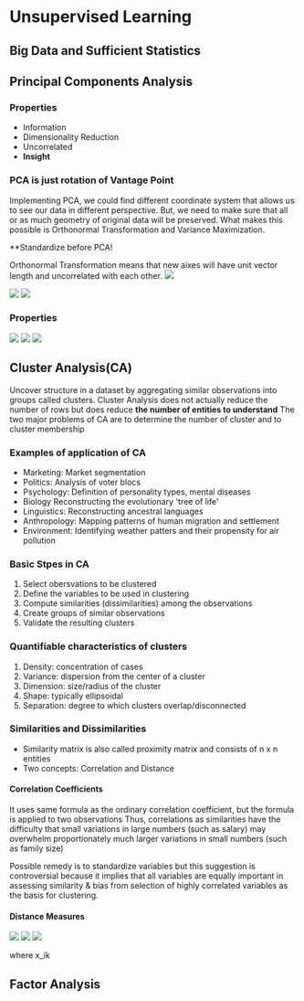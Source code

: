 # Unsupervised Learning

## Big Data and Sufficient Statistics


## Principal Components Analysis

### Properties
 - Information 
 - Dimensionality Reduction
 - Uncorrelated
 - **Insight**

### PCA is just rotation of Vantage Point
Implementing PCA, we could find different coordinate system that allows us to see our data in different perspective. 
But, we need to make sure that all or as much geometry of original data will be preserved. 
What makes this possible is Orthonormal Transformation and Variance Maximization. 

**Standardize before PCA!

Orthonormal Transformation means that new aixes will have unit vector length and uncorrelated with each other. 
<img src="https://latex.codecogs.com/svg.image?&space;\textrm{The&space;orthonormal&space;Transformation&space;of&space;}\mathbf{X}\textrm{&space;is&space;}\mathbf{XM}">

<img src="https://latex.codecogs.com/svg.image?\textrm{Unit&space;Vector:&space;}\left\|U\right\|=\sqrt{v_1^2&plus;v_2^2&plus;...&plus;v_n^2}=1"> 

<img src="https://latex.codecogs.com/svg.image?&space;\textrm{Orthogonal&space;Vectors:&space;}&space;\textbf{u}\cdot\textbf{v}=0">


### Properties
<img src="https://latex.codecogs.com/svg.image?\mathbf{MM}^T=\mathbf{I}_P&space;">
<img src="https://latex.codecogs.com/svg.image?\mathbf{M}^{-1}=\mathbf{M}^T&space;">
<img src="https://latex.codecogs.com/svg.image?\textbf{EigenValue:&space;Sum&space;of&space;Squared&space;Loadings&space;=&space;}\left\|\boldsymbol{u}\right\|^2">


## Cluster Analysis(CA)
 Uncover structure in a dataset by aggregating similar observations into groups called clusters.
Cluster Analysis does not actually reduce the number of rows but does reduce **the number of entities to understand**
The two major problems of CA are to determine the number of cluster and to cluster membership

### Examples of application of CA
- Marketing: Market segmentation
- Politics: Analysis of voter blocs
- Psychology: Definition of personality types, mental diseases
- Biology Reconstructing the evolutionary 'tree of life'
- Linguistics: Reconstructing ancestral languages
- Anthropology: Mapping patterns of human migration and settlement
- Environment: Identifying weather patters and their propensity for air pollution

### Basic Stpes in CA
1) Select obersvations to be clustered
2) Define the variables to be used in clustering
3) Compute similarities (dissimilarities) among the observations
4) Create groups of similar observations
5) Validate the resulting clusters

### Quantifiable characteristics of clusters
1) Density: concentration of cases
2) Variance: dispersion from the center of a cluster
3) Dimension: size/radius of the cluster
4) Shape: typically ellipsoidal
5) Separation: degree to which clusters overlap/disconnected

### Similarities and Dissimilarities
 - Similarity matrix is also called proximity matrix and consists of n x n entities
 - Two concepts: Correlation and Distance

#### Correlation Coefficients
It uses same formula as the ordinary correlation coefficient, but the formula is applied to two observations
Thus, correlations as similarities have the difficulty that small variations in large numbers (such as salary)
may overwhelm proportionately much larger variations in small numbers (such as family size)

Possible remedy is to standardize variables but this suggestion is controversial because
it implies that all variables are equally important in assessing similarity 
& bias from selection of highly correlated variables as the basis for clustering. 

#### Distance Measures
<img src="https://latex.codecogs.com/svg.image?\textbf{1)&space;Euclidean&space;(L}^2&space;\textbf{&space;distance)&space;=&space;}\sqrt{\sum_{k=1}^{p}(x_{ik}-x_{jk})^2}&space;">

<img src="https://latex.codecogs.com/svg.image?\textbf{2)&space;Manhattan&space;(city-block&space;-&space;L}^1&space;\textbf{&space;distance)&space;=&space;}\sum_{k=1}^{p}|x_{ik}-x_{jk}|">

<img src="https://latex.codecogs.com/svg.image?\textbf{3)&space;Mahalanobis&space;distance}&space;=&space;\textbf{(X}_i-\textbf{X}_j\textbf{)'S}^{-1}\textbf{(X}_i-\textbf{X}_j\textbf{)}">

where x_ik




## Factor Analysis


